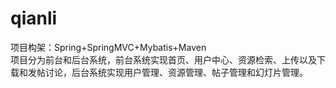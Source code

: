 # qianli
项目构架：Spring+SpringMVC+Mybatis+Maven<br>
项目分为前台和后台系统，前台系统实现首页、用户中心、资源检索、上传以及下载和发帖讨论，后台系统实现用户管理、资源管理、帖子管理和幻灯片管理。
